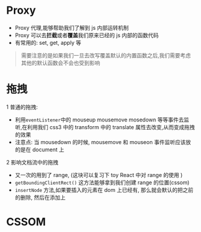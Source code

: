 # Proxy

-   Proxy 代理,能够帮助我们了解到 js 内部运转机制
-   Proxy 可以去**拦截**或者**覆盖**我们原来已经的 js 内部的函数代码
-   有常用的: set, get, apply 等

> 需要注意的是如果我们一旦去改写覆盖默认的内置函数之后,我们需要考虑其他的默认函数会不会也受到影响

# 拖拽

1 普通的拖拽:

-   利用`eventListener`中的 mouseup mousemove mosedown 等等事件去监听,在利用我们 css3 中的 transform 中的 translate 属性去改变,从而变成拖拽的效果
-   注意点: 当 mousedown 的时候, mousemove 和 mouseon 事件监听应该放的是在 document 上

2 影响文档流中的拖拽

-   又一次的用到了 range, (这块可以复习下 toy React 中对 range 的使用 )
-   `getBoundingClientRect()` 这方法能够拿到我们创建 range 的位置(cssom)
-   `insertNode` 方法,如果要插入的元素在 dom 上已经有, 那么就会默认的把之前的删除, 然后在添加上

# CSSOM

